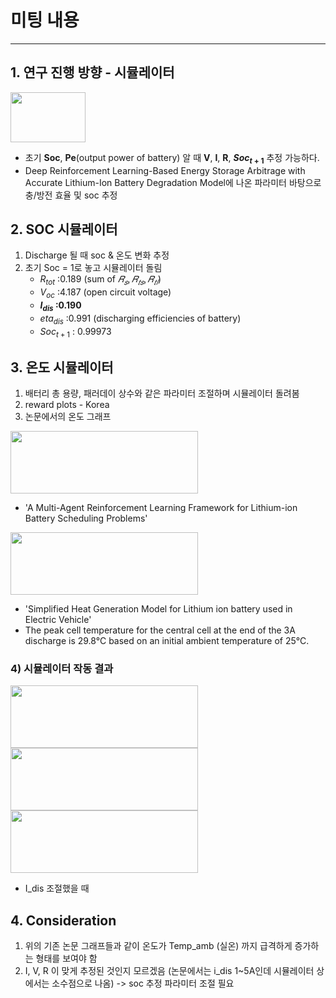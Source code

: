 # 미팅 내용

***


## 1. 연구 진행 방향 - 시뮬레이터

   <img src="https://user-images.githubusercontent.com/66208800/161445074-2447f080-682d-4408-a8f5-57d3d93e72c7.png" height="80px" width="120px">


   + 초기 **Soc**, **Pe**(output power of battery) 알 때 **V**, **I**, **R**, **$Soc_{t+1}$** 추정 가능하다.
   + Deep Reinforcement Learning-Based Energy Storage Arbitrage with Accurate Lithium-Ion Battery Degradation Model에 나온 파라미터 바탕으로 충/방전 효율 및 soc 추정


## 2.  SOC 시뮬레이터
   1. Discharge 될 때 soc & 온도 변화 추정 
   2. 초기 Soc = 1로 놓고 시뮬레이터 돌림
      + $R_{tot}$ :0.189 (sum of $𝑅_𝑠, 𝑅_{𝑡𝑠}, 𝑅_{𝑡𝑙}$)
      + $V_{oc}$ :4.187 (open circuit voltage)
      + **$I_{dis}$ :0.190** 
      + $eta_{dis}$ :0.991 (discharging efficiencies of battery)
      + $Soc_{t+1}$ : 0.99973


## 3. 온도 시뮬레이터
    
   1) 배터리 총 용량, 패러데이 상수와 같은 파라미터 조절하며 시뮬레이터 돌려봄
   2) reward plots - Korea
   3) 논문에서의 온도 그래프

   <img src="https://user-images.githubusercontent.com/66208800/161445610-6f45de5b-4729-4202-9618-e6d659c62e21.png" height="100px" width="300px">
   
     
   + 'A Multi-Agent Reinforcement Learning Framework for Lithium-ion Battery Scheduling Problems'
   

   <img src="https://user-images.githubusercontent.com/66208800/161445613-7dcdec0f-82a5-4ffd-8dd9-630e54b20727.png" height="100px" width="300px">
 
           
   + 'Simplified Heat Generation Model for Lithium ion battery used in Electric Vehicle'    
   + The peak cell temperature for the central cell at the end of the 3A discharge is 29.8°C based on an initial ambient temperature of 25°C. 
    
  


   ### 4) 시뮬레이터 작동 결과

   <img src="https://user-images.githubusercontent.com/66208800/161445731-6fb59808-fff5-46b4-be79-1adb71e6248c.png" height="100px" width="300px">
   

   <img src="https://user-images.githubusercontent.com/66208800/161445613-7dcdec0f-82a5-4ffd-8dd9-630e54b20727.png" height="100px" width="300px">
  

   <img src="https://user-images.githubusercontent.com/66208800/161445766-5b105dd2-dda7-41de-a150-e6b18b1ea241.png" height="100px" width="300px">
   
  
  + I_dis 조절했을 때
   
   ## 4. Consideration 
   1. 위의 기존 논문 그래프들과 같이 온도가 Temp_amb (실온) 까지 급격하게 증가하는 형태를 보여야 함
   2. I, V, R 이 맞게 추정된 것인지 모르겠음 (논문에서는 i_dis 1~5A인데 시뮬레이터 상에서는 소수점으로 나옴) -> soc 추정 파라미터 조절 필요



